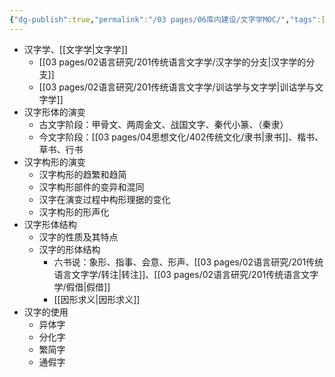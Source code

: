 ```yaml
---
{"dg-publish":true,"permalink":"/03 pages/06库内建设/文字学MOC/","tags":["语言学","目录类"],"created":"2024-11-30T21:48:58.225+08:00","updated":"2025-03-01T22:39:13.939+08:00"}
---
```


- 汉字学、[[文字学\|文字学]]
	- [[03 pages/02语言研究/201传统语言文字学/汉字学的分支\|汉字学的分支]]
	- [[03 pages/02语言研究/201传统语言文字学/训诂学与文字学\|训诂学与文字学]]
- 汉字形体的演变
	- 古文字阶段：甲骨文、两周金文、战国文字、秦代小篆、（秦隶）
	- 今文字阶段：[[03 pages/04思想文化/402传统文化/隶书\|隶书]]、楷书、草书、行书
- 汉字构形的演变
	- 汉字构形的趋繁和趋简
	- 汉字构形部件的变异和混同
	- 汉字在演变过程中构形理据的变化
	- 汉字构形的形声化
- 汉字形体结构
	- 汉字的性质及其特点
	- 汉字的形体结构
		- 六书说：象形、指事、会意、形声、[[03 pages/02语言研究/201传统语言文字学/转注\|转注]]、[[03 pages/02语言研究/201传统语言文字学/假借\|假借]]
		- [[因形求义\|因形求义]]
- 汉字的使用
	- 异体字
	- 分化字
	- 繁简字
	- 通假字